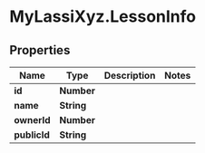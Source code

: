 # MyLassiXyz.LessonInfo

## Properties

Name | Type | Description | Notes
------------ | ------------- | ------------- | -------------
**id** | **Number** |  | 
**name** | **String** |  | 
**ownerId** | **Number** |  | 
**publicId** | **String** |  | 


